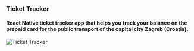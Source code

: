 ### Ticket Tracker

#### React Native ticket tracker app that helps you track your balance on the prepaid card for the public transport of the capital city Zagreb (Croatia).

![Ticket Tracker](../media/assets/ticket-tracker.png?raw=true)